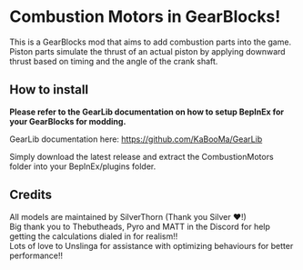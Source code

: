 # Combustion Motors in GearBlocks!
This is a GearBlocks mod that aims to add combustion parts into the game. Piston parts simulate the thrust of an actual piston by applying downward thrust based on timing and the angle of the crank shaft.

## How to install
**Please refer to the GearLib documentation on how to setup BepInEx for your GearBlocks for modding.**

GearLib documentation here: https://github.com/KaBooMa/GearLib

Simply download the latest release and extract the CombustionMotors folder into your BepInEx/plugins folder.

## Credits
All models are maintained by SilverThorn (Thank you Silver ❤️!)\
Big thank you to Thebutheads, Pyro and MATT in the Discord for help getting the calculations dialed in for realism!!\
Lots of love to Unslinga for assistance with optimizing behaviours for better performance!!